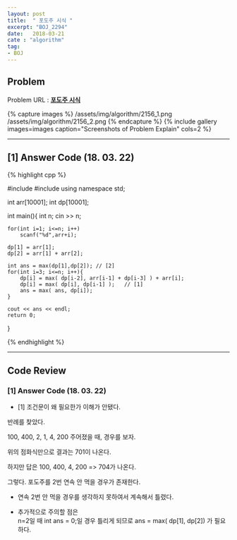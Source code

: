 ```yaml
---
layout: post
title:  " 포도주 시식 "
excerpt: "BOJ_2294"
date:   2018-03-21
cate : "algorithm"
tag:
- BOJ
---
```


## Problem 
Problem URL : **[포도주 시식](https://www.acmicpc.net/problem/2156)**

{% capture images %}
    /assets/img/algorithm/2156_1.png
    /assets/img/algorithm/2156_2.png
{% endcapture %}
{% include gallery images=images caption="Screenshots of Problem Explain" cols=2 %}

---

## [1] Answer Code (18. 03. 22)
{% highlight cpp %}

#include<iostream>
#include<algorithm>
using namespace std;

int arr[10001];
int dp[10001];

int main(){
    int n;
    cin >> n;
    
    for(int i=1; i<=n; i++)
        scanf("%d",arr+i);
    
    dp[1] = arr[1];
    dp[2] = arr[1] + arr[2];
    
    int ans = max(dp[1],dp[2]); // [2]
    for(int i=3; i<=n; i++){
        dp[i] = max( dp[i-2], arr[i-1] + dp[i-3] ) + arr[i];
        dp[i] = max( dp[i], dp[i-1] );   // [1]
        ans = max( ans, dp[i]);
    }
    
    cout << ans << endl;
    return 0;
}





{% endhighlight %}



---

## Code Review

### [1] Answer Code (18. 03. 22)

* [1] 조건문이 왜 필요한가 이해가 안됐다.

반례를 찾았다.

100, 400, 2, 1, 4, 200 주어졌을 때, 경우를 보자.

위의 점화식만으로 결과는 701이 나온다.

하지만 답은 100, 400, 4, 200 => 704가 나온다.

그렇다. 포도주를 2번 연속 안 먹을 경우가 존재한다.

* 연속 2번 안 먹을 경우를 생각하지 못하여서 계속해서 틀렸다.

* 추가적으로 주의할 점은 <br> n=2일 때 int ans = 0;일 경우 틀리게 되므로 ans = max( dp[1], dp[2]) 가 필요하다.